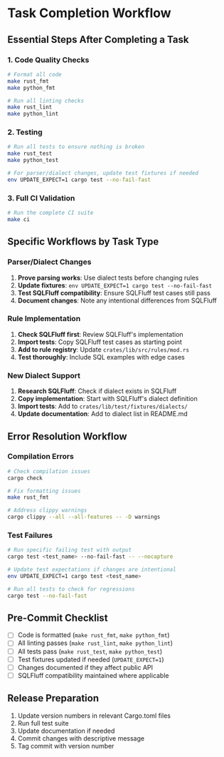 # Task Completion Workflow

## Essential Steps After Completing a Task

### 1. Code Quality Checks
```bash
# Format all code
make rust_fmt
make python_fmt

# Run all linting checks
make rust_lint
make python_lint
```

### 2. Testing
```bash
# Run all tests to ensure nothing is broken
make rust_test
make python_test

# For parser/dialect changes, update test fixtures if needed
env UPDATE_EXPECT=1 cargo test --no-fail-fast
```

### 3. Full CI Validation
```bash
# Run the complete CI suite
make ci
```

## Specific Workflows by Task Type

### Parser/Dialect Changes
1. **Prove parsing works**: Use dialect tests before changing rules
2. **Update fixtures**: `env UPDATE_EXPECT=1 cargo test --no-fail-fast`  
3. **Test SQLFluff compatibility**: Ensure SQLFluff test cases still pass
4. **Document changes**: Note any intentional differences from SQLFluff

### Rule Implementation
1. **Check SQLFluff first**: Review SQLFluff's implementation
2. **Import tests**: Copy SQLFluff test cases as starting point
3. **Add to rule registry**: Update `crates/lib/src/rules/mod.rs`
4. **Test thoroughly**: Include SQL examples with edge cases

### New Dialect Support
1. **Research SQLFluff**: Check if dialect exists in SQLFluff
2. **Copy implementation**: Start with SQLFluff's dialect definition
3. **Import tests**: Add to `crates/lib/test/fixtures/dialects/`
4. **Update documentation**: Add to dialect list in README.md

## Error Resolution Workflow

### Compilation Errors
```bash
# Check compilation issues
cargo check

# Fix formatting issues
make rust_fmt

# Address clippy warnings
cargo clippy --all --all-features -- -D warnings
```

### Test Failures
```bash
# Run specific failing test with output
cargo test <test_name> --no-fail-fast -- --nocapture

# Update test expectations if changes are intentional
env UPDATE_EXPECT=1 cargo test <test_name>

# Run all tests to check for regressions
cargo test --no-fail-fast
```

## Pre-Commit Checklist
- [ ] Code is formatted (`make rust_fmt`, `make python_fmt`)
- [ ] All linting passes (`make rust_lint`, `make python_lint`)
- [ ] All tests pass (`make rust_test`, `make python_test`)
- [ ] Test fixtures updated if needed (`UPDATE_EXPECT=1`)
- [ ] Changes documented if they affect public API
- [ ] SQLFluff compatibility maintained where applicable

## Release Preparation
1. Update version numbers in relevant Cargo.toml files
2. Run full test suite
3. Update documentation if needed
4. Commit changes with descriptive message
5. Tag commit with version number
